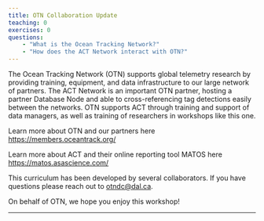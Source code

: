 ```yaml
---
title: OTN Collaboration Update
teaching: 0
exercises: 0
questions:
    - "What is the Ocean Tracking Network?"
    - "How does the ACT Network interact with OTN?"
---
```


The Ocean Tracking Network (OTN) supports global telemetry research by providing training, equipment, and data infrastructure to our large network of partners. The ACT Network is an important OTN partner, hosting a partner Database Node and able to cross-referencing tag detections easily between the networks. OTN supports ACT through training and support of data managers, as well as training of researchers in workshops like this one. 

Learn more about OTN and our partners here https://members.oceantrack.org/

Learn more about ACT and their online reporting tool MATOS here https://matos.asascience.com/

This curriculum has been developed by several collaborators. If you have questions please reach out to otndc@dal.ca.

On behalf of OTN, we hope you enjoy this workshop!

---